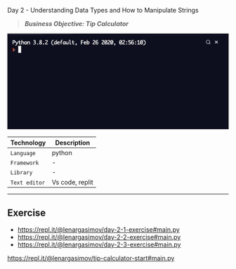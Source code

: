 Day 2 - Understanding Data Types and How to Manipulate Strings

> **_Business Objective: Tip Calculator_**

<img src="notes/tip_calculator.gif" >

| Technology    | Description     |
| ------------- | --------------- |
| `Language`    | python          |
| `Framework`   | -               |
| `Library`     | -               |
| `Text editor` | Vs code, replit |

---

## Exercise

- https://repl.it/@lenargasimov/day-2-1-exercise#main.py
- https://repl.it/@lenargasimov/day-2-2-exercise#main.py
- https://repl.it/@lenargasimov/day-2-3-exercise#main.py

https://repl.it/@lenargasimov/tip-calculator-start#main.py

